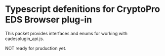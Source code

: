 # Typescript defenitions for CryptoPro EDS Browser plug-in

This packet provides interfaces and enums for working with cadesplugin_api.js.

NOT ready for pruduction yet.

